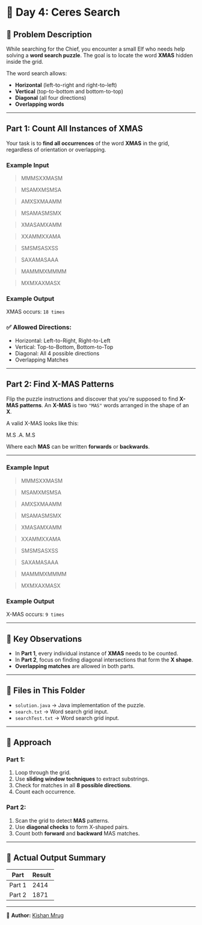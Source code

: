 # 🎄 Day 4: Ceres Search

## 📜 Problem Description

While searching for the Chief, you encounter a small Elf who needs help solving a **word search puzzle**. The goal is to locate the word **XMAS** hidden inside the grid.

The word search allows:

- **Horizontal** (left-to-right and right-to-left)
- **Vertical** (top-to-bottom and bottom-to-top)
- **Diagonal** (all four directions)
- **Overlapping words**

---

## Part 1: Count All Instances of XMAS

Your task is to **find all occurrences** of the word **XMAS** in the grid, regardless of orientation or overlapping.

### Example Input

>MMMSXXMASM

>MSAMXMSMSA

>AMXSXMAAMM

>MSAMASMSMX

>XMASAMXAMM

>XXAMMXXAMA

>SMSMSASXSS

>SAXAMASAAA

>MAMMMXMMMM

>MXMXAXMASX

### Example Output

XMAS occurs: `18 times`

### ✅ Allowed Directions:
- Horizontal: Left-to-Right, Right-to-Left
- Vertical: Top-to-Bottom, Bottom-to-Top
- Diagonal: All 4 possible directions
- Overlapping Matches

---

## Part 2: Find X-MAS Patterns

Flip the puzzle instructions and discover that you're supposed to find **X-MAS patterns**. An **X-MAS** is two `"MAS"` words arranged in the shape of an **X**.

A valid X-MAS looks like this:

M.S
.A.
M.S

Where each **MAS** can be written **forwards** or **backwards**.

---

### Example Input

>MMMSXXMASM

>MSAMXMSMSA

>AMXSXMAAMM

>MSAMASMSMX

>XMASAMXAMM

>XXAMMXXAMA

>SMSMSASXSS

>SAXAMASAAA

>MAMMMXMMMM

>MXMXAXMASX

### Example Output

X-MAS occurs: `9 times`

---

## 🔑 Key Observations
- In **Part 1**, every individual instance of **XMAS** needs to be counted.
- In **Part 2**, focus on finding diagonal intersections that form the **X shape**.
- **Overlapping matches** are allowed in both parts.

---

## 📂 Files in This Folder
- `solution.java` → Java implementation of the puzzle.
- `search.txt` → Word search grid input.
- `searchTest.txt` → Word search grid input.

---

## 🧠 Approach

### Part 1:
1. Loop through the grid.
2. Use **sliding window techniques** to extract substrings.
3. Check for matches in all **8 possible directions**.
4. Count each occurrence.

### Part 2:
1. Scan the grid to detect **MAS** patterns.
2. Use **diagonal checks** to form X-shaped pairs.
3. Count both **forward** and **backward** MAS matches.

---

## 📌 Actual Output Summary

| Part    | Result |
|---------|-------|
| Part 1  | 2414  |
| Part 2  | 1871  |

---

📝 **Author:** [Kishan Mrug](https://github.com/kmrug)